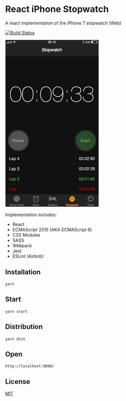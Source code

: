 # React iPhone Stopwatch
A react implementation of the iPhone 7 stopwatch (Web)

[![Build Status](https://travis-ci.com/paulgain/react-iphone-stopwatch.svg?branch=master)](https://travis-ci.com/paulgain/react-iphone-stopwatch)

<img src="/src/assets/img/iphone-stopwatch.png" alt="a screenshot of an iPhone 7 stopwatch" width="300"/> 

Implementation includes:
 * React
 * ECMAScript 2015 (AKA ECMAScript 6)
 * CSS Modules 
 * SASS
 * Webpack
 * Jest
 * ESLint (Airbnb)

## Installation
    yarn
  
## Start
    yarn start    

## Distribution
    yarn dist

## Open
    http://localhost:8080/
              
## License

[MIT](./LICENCE)
